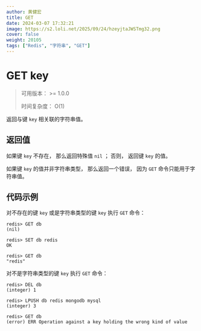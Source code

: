```yaml
---
author: 黄健宏
title: GET
date: 2024-03-07 17:32:21
image: https://s2.loli.net/2025/09/24/hzeyjtaJWSTmg32.png
cover: false
weight: 20105 
tags: ["Redis", "字符串", "GET"]
---
```


# GET key

> 可用版本： >= 1.0.0
> 
> 时间复杂度： O(1)

返回与键 `key` 相关联的字符串值。

## 返回值

如果键 `key` 不存在， 那么返回特殊值 `nil` ； 否则， 返回键 `key` 的值。

如果键 `key` 的值并非字符串类型， 那么返回一个错误， 因为 `GET` 命令只能用于字符串值。

## 代码示例

对不存在的键 `key` 或是字符串类型的键 `key` 执行 `GET` 命令：

```shell
redis> GET db
(nil)

redis> SET db redis
OK

redis> GET db
"redis"
```

对不是字符串类型的键 `key` 执行 `GET` 命令：

```shell
redis> DEL db
(integer) 1

redis> LPUSH db redis mongodb mysql
(integer) 3

redis> GET db
(error) ERR Operation against a key holding the wrong kind of value
```